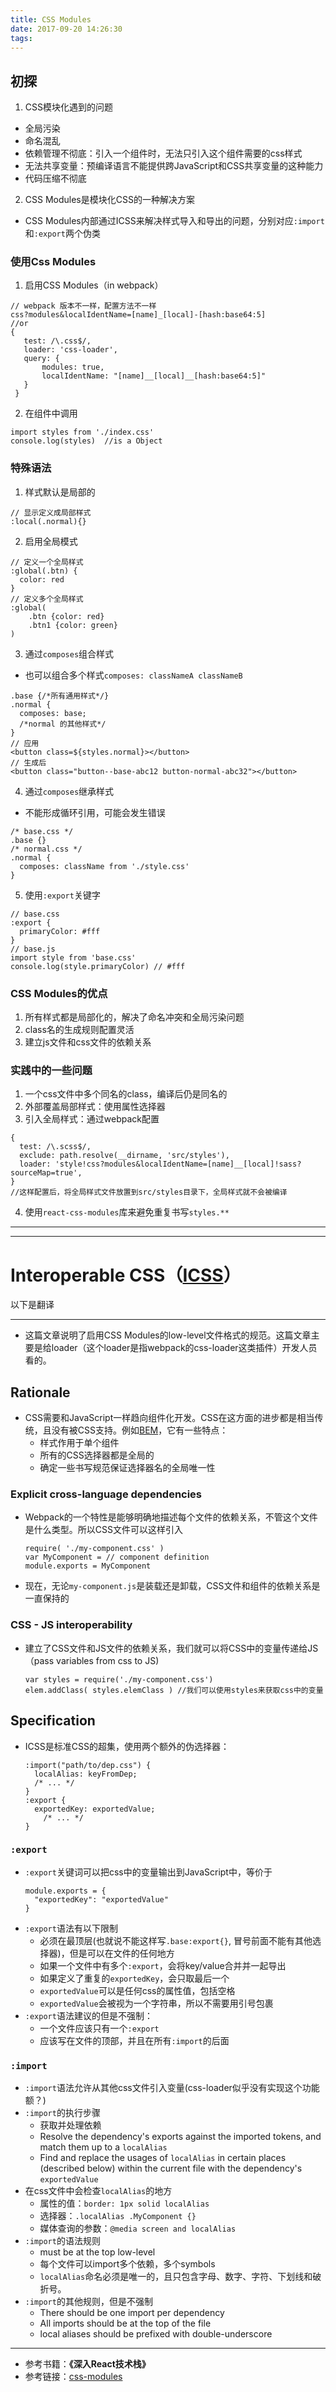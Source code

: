 ```yaml
---
title: CSS Modules
date: 2017-09-20 14:26:30
tags:
---
```


## 初探
1. CSS模块化遇到的问题
  * 全局污染
  * 命名混乱
  * 依赖管理不彻底：引入一个组件时，无法只引入这个组件需要的css样式
  * 无法共享变量：预编译语言不能提供跨JavaScript和CSS共享变量的这种能力
  * 代码压缩不彻底

2. CSS Modules是模块化CSS的一种解决方案
  * CSS Modules内部通过ICSS来解决样式导入和导出的问题，分别对应`:import`和`:export`两个伪类

### 使用Css Modules
1. 启用CSS Modules（in webpack）
  ```
  // webpack 版本不一样，配置方法不一样
  css?modules&localIdentName=[name]_[local]-[hash:base64:5]
  //or
  {
     test: /\.css$/,
     loader: 'css-loader',
     query: {
         modules: true,
         localIdentName: "[name]__[local]__[hash:base64:5]"
     }
   }
  ```

2. 在组件中调用
  ```
  import styles from './index.css'
  console.log(styles)  //is a Object
  ```

### 特殊语法
1. 样式默认是局部的
  ```
  // 显示定义成局部样式
  :local(.normal){}
  ```

2. 启用全局模式
  ```
  // 定义一个全局样式
  :global(.btn) {
    color: red
  }
  // 定义多个全局样式
  :global(
      .btn {color: red}
      .btn1 {color: green}
  )
  ```

3. 通过`composes`组合样式
  * 也可以组合多个样式`composes: classNameA classNameB`
  ```
  .base {/*所有通用样式*/}
  .normal {
    composes: base;
    /*normal 的其他样式*/
  }
  // 应用
  <button class=${styles.normal}></button>
  // 生成后
  <button class="button--base-abc12 button-normal-abc32"></button>
  ```

4. 通过`composes`继承样式
  * 不能形成循环引用，可能会发生错误
  ```
  /* base.css */
  .base {}
  /* normal.css */
  .normal {
    composes: className from './style.css'
  }
  ```

5. 使用`:export`关键字
  ```
  // base.css
  :export {
    primaryColor: #fff
  }
  // base.js
  import style from 'base.css'
  console.log(style.primaryColor) // #fff
  ```

### CSS Modules的优点
1. 所有样式都是局部化的，解决了命名冲突和全局污染问题
2. class名的生成规则配置灵活
3. 建立js文件和css文件的依赖关系

### 实践中的一些问题
1. 一个css文件中多个同名的class，编译后仍是同名的
2. 外部覆盖局部样式：使用属性选择器
3. 引入全局样式：通过webpack配置
  ```
  {
    test: /\.scss$/,
    exclude: path.resolve(__dirname, 'src/styles'),
    loader: 'style!css?modules&localIdentName=[name]__[local]!sass?sourceMap=true',
  }
  //这样配置后，将全局样式文件放置到src/styles目录下，全局样式就不会被编译
  ```
4. 使用`react-css-modules`库来避免重复书写`styles.**`


-----

-----
# Interoperable CSS（[ICSS](https://github.com/css-modules/icss)）
以下是翻译
- - -
* 这篇文章说明了启用CSS Modules的low-level文件格式的规范。这篇文章主要是给loader（这个loader是指webpack的css-loader这类插件）开发人员看的。

## Rationale
* CSS需要和JavaScript一样趋向组件化开发。CSS在这方面的进步都是相当传统，且没有被CSS支持。例如[BEM](https://csswizardry.com/2013/01/mindbemding-getting-your-head-round-bem-syntax/)，它有一些特点：
  - 样式作用于单个组件
  - 所有的CSS选择器都是全局的
  - 确定一些书写规范保证选择器名的全局唯一性

### Explicit cross-language dependencies
* Webpack的一个特性是能够明确地描述每个文件的依赖关系，不管这个文件是什么类型。所以CSS文件可以这样引入
  ```
  require( './my-component.css' )
  var MyComponent = // component definition
  module.exports = MyComponent
  ```
* 现在，无论`my-component.js`是装载还是卸载，CSS文件和组件的依赖关系是一直保持的

### CSS - JS interoperability
* 建立了CSS文件和JS文件的依赖关系，我们就可以将CSS中的变量传递给JS（pass variables from css to JS)
  ```
  var styles = require('./my-component.css')
  elem.addClass( styles.elemClass ) //我们可以使用styles来获取css中的变量
  ```

## Specification
* ICSS是标准CSS的超集，使用两个额外的伪选择器：
  ```
  :import("path/to/dep.css") {
    localAlias: keyFromDep;
    /* ... */
  }
  :export {
    exportedKey: exportedValue;
	  /* ... */
  }
  ```

### `:export`
* `:export`关键词可以把css中的变量输出到JavaScript中，等价于
  ```
  module.exports = {
    "exportedKey": "exportedValue"
  }
  ```
* `:export`语法有以下限制
  - 必须在最顶层(也就说不能这样写`.base:export{}`, 冒号前面不能有其他选择器)，但是可以在文件的任何地方
  - 如果一个文件中有多个`:export`，会将key/value合并并一起导出
  - 如果定义了重复的`exportedKey`，会只取最后一个
  - `exportedValue`可以是任何css的属性值，包括空格
  - `exportedValue`会被视为一个字符串，所以不需要用引号包裹
* `:export`语法建议的但是不强制：
  - 一个文件应该只有一个`:export`
  - 应该写在文件的顶部，并且在所有`:import`的后面

### `:import`
* `:import`语法允许从其他css文件引入变量(css-loader似乎没有实现这个功能额？)
* `:import`的执行步骤
  - 获取并处理依赖
  - Resolve the dependency's exports against the imported tokens, and match them up to a `localAlias`
  - Find and replace the usages of `localAlias` in certain places (described below) within the current file with the dependency's `exportedValue`
* 在css文件中会检查`localAlias`的地方
  - 属性的值：`border: 1px solid localAlias`
  - 选择器：`.localAlias .MyComponent {}`
  - 媒体查询的参数：`@media screen and localAlias`
* `:import`的语法规则
  - must be at the top low-level
  - 每个文件可以import多个依赖，多个symbols
  - `localAlias`命名必须是唯一的，且只包含字母、数字、字符、下划线和破折号。
* `:import`的其他规则，但是不强制
  - There should be one import per dependency
  - All imports should be at the top of the file
  - local aliases should be prefixed with double-underscore
- - -

* 参考书籍：**《深入React技术栈》**
* 参考链接：[css-modules](https://github.com/css-modules/css-modules)

